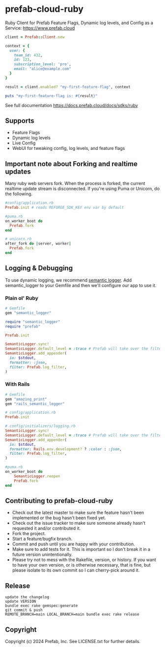 # prefab-cloud-ruby

Ruby Client for Prefab Feature Flags, Dynamic log levels, and Config as a Service: https://www.prefab.cloud

```ruby
client = Prefab::Client.new

context = {
  user: {
    team_id: 432,
    id: 123,
    subscription_level: 'pro',
    email: "alice@example.com"
  }
}

result = client.enabled? "my-first-feature-flag", context

puts "my-first-feature-flag is: #{result}"
```

See full documentation https://docs.prefab.cloud/docs/sdks/ruby

## Supports

- Feature Flags
- Dynamic log levels
- Live Config
- WebUI for tweaking config, log levels, and feature flags

## Important note about Forking and realtime updates

Many ruby web servers fork. When the process is forked, the current realtime update stream is disconnected. If you're using Puma or Unicorn, do the following.

```ruby
#config/application.rb
Prefab.init # reads REFORGE_SDK_KEY env var by default
```

```ruby
#puma.rb
on_worker_boot do
  Prefab.fork
end
```

```ruby
# unicorn.rb
after_fork do |server, worker|
  Prefab.fork
end
```

## Logging & Debugging

To use dynamic logging, we recommend [semantic logger]. Add semantic_logger to your Gemfile and then we'll configure our app to use it.

### Plain ol' Ruby

```ruby
# Gemfile
gem "semantic_logger"
```

```ruby
require "semantic_logger"
require "prefab"

Prefab.init

SemanticLogger.sync!
SemanticLogger.default_level = :trace # Prefab will take over the filtering
SemanticLogger.add_appender(
  io: $stdout,
  formatter: :json,
  filter: Prefab.log_filter,
)
```

### With Rails

```ruby
# Gemfile
gem "amazing_print"
gem "rails_semantic_logger"
```

```ruby
# config/application.rb
Prefab.init

# config/initializers/logging.rb
SemanticLogger.sync!
SemanticLogger.default_level = :trace # Prefab will take over the filtering
SemanticLogger.add_appender(
  io: $stdout,
  formatter: Rails.env.development? ? :color : :json,
  filter: Prefab.log_filter,
)
```

```ruby
#puma.rb
on_worker_boot do
    SemanticLogger.reopen
    Prefab.fork
end
```

## Contributing to prefab-cloud-ruby

- Check out the latest master to make sure the feature hasn't been implemented or the bug hasn't been fixed yet.
- Check out the issue tracker to make sure someone already hasn't requested it and/or contributed it.
- Fork the project.
- Start a feature/bugfix branch.
- Commit and push until you are happy with your contribution.
- Make sure to add tests for it. This is important so I don't break it in a future version unintentionally.
- Please try not to mess with the Rakefile, version, or history. If you want to have your own version, or is otherwise necessary, that is fine, but please isolate to its own commit so I can cherry-pick around it.

## Release

```shell
update the changelog
update VERSION
bundle exec rake gemspec:generate
git commit & push
REMOTE_BRANCH=main LOCAL_BRANCH=main bundle exec rake release
```

## Copyright

Copyright (c) 2024 Prefab, Inc. See LICENSE.txt for further details.

[semantic logger]: https://logger.rocketjob.io/
